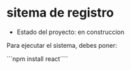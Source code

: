 <h1> sitema de registro </h1> 

- Estado del proyecto: en construccion

Para ejecutar el sistema, debes poner:

´´´npm install react´´´´
